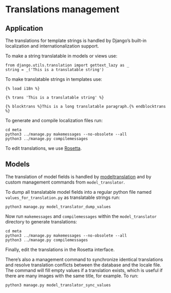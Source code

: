 # Translations management

## Application

The translations for template strings is handled by Django’s built-in localization and internationalization support.

To make a string translatable in models or views use:

```
from django.utils.translation import gettext_lazy as _
string = _('This is a translatable string')
```

To make translatable strings in templates use:

```
{% load i18n %}

{% trans 'This is a translatable string' %}

{% blocktrans %}This is a long translatable paragraph.{% endblocktrans %}
```

To generate and compile localization files run:

```
cd meta
python3 ../manage.py makemessages --no-obsolete --all
python3 ../manage.py compilemessages
```

To edit translations, we use [Rosetta](https://django-rosetta.readthedocs.io).

## Models

The translation of model fields is handled by [modeltranslation](https://django-modeltranslation.readthedocs.io/en/latest/) and by custom management commands from `model_translator`.

To dump all translatable model fields into a regular python file named `values_for_translation.py` as translatable strings run:

```
python3 manage.py model_translator_dump_values
```

Now run `makemessages` and `compilemessages` within the `model_translator` directory to generate translations:

```
cd meta
python3 ../manage.py makemessages --no-obsolete --all
python3 ../manage.py compilemessages
```

Finally, edit the translations in the Rosetta interface.

There’s also a management command to synchronize identical translations and resolve translation conflicts between the database and the locale file.
The command will fill empty values if a translation exists, which is useful if there are many images with the same title, for example.
To run:

```
python3 manage.py model_translator_sync_values
```
